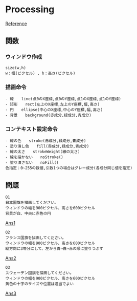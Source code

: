 # Processing

[Reference](https://processing.org/reference/)
## 関数
### ウィンドウ作成
```
size(w,h)  
w：幅(ピクセル) , h：高さ(ピクセル)
```

### 描画命令
```
- 線　　line(点0のX座標,点0のY座標,点1のX座標,点1のY座標)
- 矩形　　rect(左上のX座標,左上のY座標,幅,高さ)
- 円　　ellipse(中心のX座標,中心のY座標,幅,高さ)
- 背景　　background(赤成分,緑成分,青成分)
```
### コンテキスト設定命令
```
- 線の色　　stroke(赤成分,緑成分,青成分)
- 塗り潰し色　　fill(赤成分,緑成分,青成分)
- 線の太さ　　strokeWeight(線の太さ)
- 線を描かない　　noStroke()
- 塗り潰さない　　noFill()
色指定：0~255の数値,引数1つの場合はグレー成分(各成分同じ値を指定)
```

## 問題
```
Q1
日本国旗を描画してください。
ウィンドウの幅を900ピクセル、高さを600ピクセル
背景が白、中央に赤色の円
```
[Ans1](./answer1.py)


```
Q2
フランス国旗を描画してください。
ウィンドウの幅を900ピクセル、高さを600ピクセル
縦方向に3等分にして、左から青→白→赤の順に塗りつぶす
```
[Ans2](./answer2.py)

```
Q3
スウェーデン国旗を描画してください。
ウィンドウの幅を900ピクセル、高さを600ピクセル
黄色の十字のサイズや位置は適当でよい
```
[Ans3](./answer3.py)



